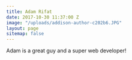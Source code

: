 ```yaml
---
title: Adam Rifat
date: 2017-10-30 11:37:00 Z
image: "/uploads/addison-author-c202b6.JPG"
layout: page
sitemap: false
---
```


Adam is a great guy and a super web developer!
